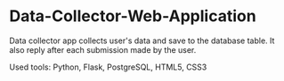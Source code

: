 # Data-Collector-Web-Application
Data collector app collects user's data and save to the database table. It also reply after each submission made by the user. 

Used tools: Python, Flask, PostgreSQL, HTML5, CSS3
